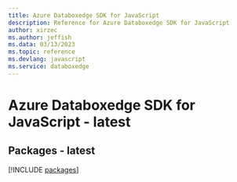 ```yaml
---
title: Azure Databoxedge SDK for JavaScript
description: Reference for Azure Databoxedge SDK for JavaScript
author: xirzec
ms.author: jeffish
ms.data: 03/13/2023
ms.topic: reference
ms.devlang: javascript
ms.service: databoxedge
---
```

# Azure Databoxedge SDK for JavaScript - latest
## Packages - latest
[!INCLUDE [packages](databoxedge-index.md)]